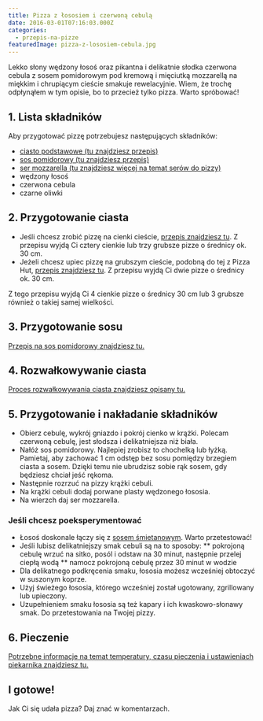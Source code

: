 ```yaml
---
title: Pizza z łososiem i czerwoną cebulą
date: 2016-03-01T07:16:03.000Z
categories: 
  - przepis-na-pizze
featuredImage: pizza-z-lososiem-cebula.jpg
---
```


Lekko słony wędzony łosoś oraz pikantna i delikatnie słodka czerwona cebula z sosem pomidorowym pod kremową i mięciutką mozzarellą na miękkim i chrupiącym cieście smakuje rewelacyjnie. Wiem, że trochę odpłynąłem w tym opisie, bo to przecież tylko pizza. Warto spróbować!

## 1\. Lista składników

Aby przygotować pizzę potrzebujesz następujących składników:

- <a title="Przepis na ciasto podstawowe" href="/przepis-na-ciasto-na-pizze/">ciasto podstawowe (tu znajdziesz przepis)</a>
- <a title="Przepis na sos pomidorowy" href="/sos-pomidorowy/">sos pomidorowy (tu znajdziesz przepis)</a>
- <a title="Ser do pizzy" href="/jaki-ser-wybrac-do-pizzy/">ser mozzarella (tu znajdziesz więcej na temat serów do pizzy)</a>
- wędzony łosoś
- czerwona cebula
- czarne oliwki

## 2\. Przygotowanie ciasta

- Jeśli chcesz zrobić pizzę na cienki cieście, <a title="Przepis na ciasto podstawowe" href="/przepis-na-ciasto-na-pizze/">przepis znajdziesz tu</a>. Z przepisu wyjdą Ci cztery cienkie lub trzy grubsze pizze o średnicy ok. 30 cm.
- Jeżeli chcesz upiec pizzę na grubszym cieście, podobną do tej z Pizza Hut, <a title="Przepis na pizzę na grubym cieście" href="/jak-zrobic-ciasto-na-pizze-jak-w-pizza-hut/">przepis znajdziesz tu</a>. Z przepisu wyjdą Ci dwie pizze o średnicy ok. 30 cm.

Z tego przepisu wyjdą Ci 4 cienkie pizze o średnicy 30 cm lub 3 grubsze również o takiej samej wielkości.

## 3\. Przygotowanie sosu

<a title="Przepis na sos pomidorowy" href="/sos-pomidorowy/">Przepis na sos pomidorowy znajdziesz tu.</a>

## 4\. Rozwałkowywanie ciasta

<a title="Rozwałkowywanie ciasta" href="/jak-walkowac-ciasto-pizzy/">Proces rozwałkowywania ciasta znajdziesz opisany tu.</a>

## 5\. Przygotowanie i nakładanie składników

- Obierz cebulę, wykrój gniazdo i pokrój cienko w krążki. Polecam czerwoną cebulę, jest słodsza i delikatniejsza niż biała.
- Nałóż sos pomidorowy. Najlepiej zrobisz to chochelką lub łyżką. Pamietaj, aby zachować 1 cm odstęp bez sosu pomiędzy brzegiem ciasta a sosem. Dzięki temu nie ubrudzisz sobie rąk sosem, gdy będziesz chciał jeść rękoma.
- Następnie rozrzuć na pizzy krążki cebuli.
- Na krążki cebuli dodaj porwane plasty wędzonego łososia.
- Na wierzch daj ser mozzarella.

### Jeśli chcesz poeksperymentować

- Łosoś doskonale łączy się z <a title="Przepis na sos śmietanowy" href="/sos-smietanowy/">sosem śmietanowym</a>. Warto przetestować!
- Jeśli lubisz delikatniejszy smak cebuli są na to sposoby: \*\* pokrojoną cebulę wrzuć na sitko, posól i odstaw na 30 minut, następnie przelej ciepłą wodą \*\* namocz pokrojoną cebulę przez 30 minut w wodzie
- Dla delikatnego podkręcenia smaku, łososia możesz wcześniej obtoczyć w suszonym koprze.
- Użyj świeżego łososia, którego wcześniej został ugotowany, zgrillowany lub upieczony.
- Uzupełnieniem smaku łososia są też kapary i ich kwaskowo-słonawy smak. Do przetestowania na Twojej pizzy.

## 6\. Pieczenie

<a title="Jak ustawić piekarnik do pieczenia pizzy" href="/jak-ustawic-piekarnik-pieczenia-pizzy/">Potrzebne informacje na temat temperatury, czasu pieczenia i ustawieniach piekarnika znajdziesz tu.</a>

## I gotowe!

Jak Ci się udała pizza? Daj znać w komentarzach.
